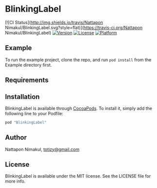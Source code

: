 # BlinkingLabel

[![CI Status](http://img.shields.io/travis/Nattapon Nimakul/BlinkingLabel.svg?style=flat)](https://travis-ci.org/Nattapon Nimakul/BlinkingLabel)
[![Version](https://img.shields.io/cocoapods/v/BlinkingLabel.svg?style=flat)](http://cocoapods.org/pods/BlinkingLabel)
[![License](https://img.shields.io/cocoapods/l/BlinkingLabel.svg?style=flat)](http://cocoapods.org/pods/BlinkingLabel)
[![Platform](https://img.shields.io/cocoapods/p/BlinkingLabel.svg?style=flat)](http://cocoapods.org/pods/BlinkingLabel)

## Example

To run the example project, clone the repo, and run `pod install` from the Example directory first.

## Requirements

## Installation

BlinkingLabel is available through [CocoaPods](http://cocoapods.org). To install
it, simply add the following line to your Podfile:

```ruby
pod "BlinkingLabel"
```

## Author

Nattapon Nimakul, totizy@gmail.com

## License

BlinkingLabel is available under the MIT license. See the LICENSE file for more info.

